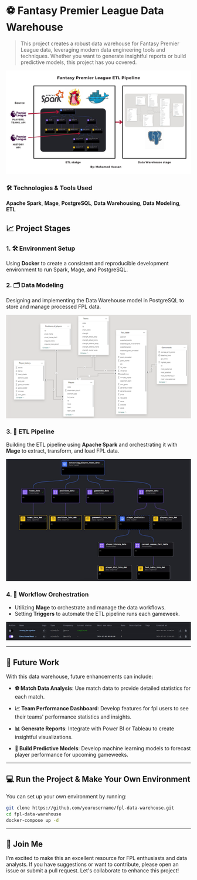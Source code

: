 # ⚽ Fantasy Premier League Data Warehouse


> This project creates a robust data warehouse for Fantasy Premier League data, leveraging modern data engineering tools and techniques. Whether you want to generate insightful reports or build predictive models, this project has you covered.

![ETL Process](/Images/ETL%20Process.jpg)
### 🛠️ Technologies & Tools Used
**Apache Spark**, **Mage**, **PostgreSQL**, **Data Warehousing**, **Data Modeling**, **ETL**

## 📈 Project Stages

### 1. 🛠️ Environment Setup
Using **Docker** to create a consistent and reproducible development environment to run Spark, Mage, and PostgreSQL.

### 2. 🗂️ Data Modeling
Designing and implementing the Data Warehouse model in PostgreSQL to store and manage processed FPL data.

![Data Modeling](/Images/Data_Model.png)

### 3. 🔄 ETL Pipeline
Building the ETL pipeline using **Apache Spark** and orchestrating it with **Mage** to extract, transform, and load FPL data.

![ETL Pipeline](./Images/The%20pipline.jpeg)

### 4. 🧩 Workflow Orchestration
* Utilizing **Mage** to orchestrate and manage the data workflows.
* Setting **Triggers** to automate the ETL pipeline runs each gameweek.

![Triggers](./Images/testing%20the%20pipeline.jpeg)

---

## 🚀 Future Work

With this data warehouse, future enhancements can include:


- **⚽ Match Data Analysis**: Use match data to provide detailed statistics for each match.

- **📈 Team Performance Dashboard**: Develop features for fpl users to see their teams' performance statistics and insights.

- **📊 Generate Reports**: Integrate with Power BI or Tableau to create insightful visualizations.
- **🤖 Build Predictive Models**: Develop machine learning models to forecast player performance for upcoming gameweeks.

---

## 💻 Run the Project & Make Your Own Environment

You can set up your own environment by running:
```bash
git clone https://github.com/yourusername/fpl-data-warehouse.git
cd fpl-data-warehouse
docker-compose up -d
```
---
## 🤝 Join Me
I'm excited to make this an excellent resource for FPL enthusiasts and data analysts. If you have suggestions or want to contribute, please open an issue or submit a pull request. Let's collaborate to enhance this project!

